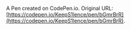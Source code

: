 # 

A Pen created on CodePen.io. Original URL: [https://codepen.io/KeepS1lence/pen/bGmrBrR](https://codepen.io/KeepS1lence/pen/bGmrBrR).

